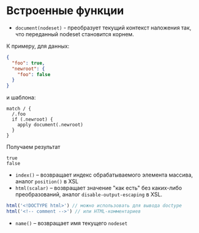 # Встроенные функции

* ```document(nodeset)``` - преобразует текущий контекст наложения так, что переданный nodeset становится корнем.

К примеру, для данных:
```json
{
  "foo": true,
  "newroot": {
    "foo": false
  }
}
```
и шаблона:
```
match / {
  /.foo
  if (.newroot) {
    apply document(.newroot)
  }
}
```

Получаем результат
```
true
false
```
* ```index()``` – возвращает индекс обрабатываемого элемента массива, аналог ```position()``` в XSL
* ```html(scalar)``` – возвращает значение "как есть" без каких-либо преобразований, аналог ```disable-output-escaping``` в XSL.
```js
html('<!DOCTYPE html>') // можно использовать для вывода doctype
html('<!-- comment -->') // или HTML-комментариев
```

* ```name()``` – возвращает имя текущего ```nodeset```
